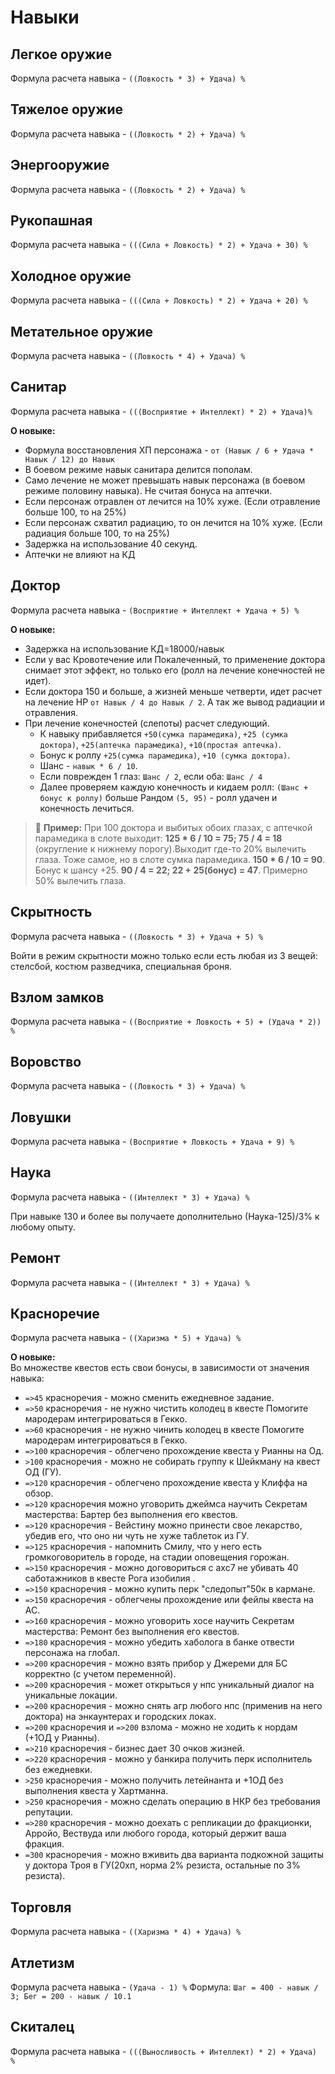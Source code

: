 # Навыки

## Легкое оружие
Формула расчета навыка - `((Ловкость * 3) + Удача) %`

## Тяжелое оружие
Формула расчета навыка - `((Ловкость * 2) + Удача) %`

## Энергооружие
Формула расчета навыка - `((Ловкость * 2) + Удача) %`

## Рукопашная
Формула расчета навыка - `(((Сила + Ловкость) * 2) + Удача + 30) %`

## Холодное оружие
Формула расчета навыка - `(((Сила + Ловкость) * 2) + Удача + 20) %`

## Метательное оружие
Формула расчета навыка - `((Ловкость * 4) + Удача) %`

## Санитар
Формула расчета навыка - `(((Восприятие + Интеллект) * 2) + Удача)%`

**О новыке:**  
- Формула восстановления ХП персонажа - `от (Навык / 6 + Удача * Навык / 12) до Навык`
- В боевом режиме навык санитара делится пополам.
- Само лечение не может превышать навык персонажа (в боевом режиме половину навыка). Не считая бонуса на аптечки.
- Если персонаж отравлен от лечится на 10% хуже. (Если отравление больше 100, то на 25%)
- Если персонаж схватил радиацию, то он лечится на 10% хуже. (Если радиация больше 100, то на 25%)
- Задержка на использование 40 секунд.
- Аптечки не влияют на КД

## Доктор
Формула расчета навыка - `(Восприятие + Интеллект + Удача + 5) %`

**О новыке:**  
- Задержка на использование КД=18000/навык
- Если у вас Кровотечение или Покалеченный, то применение доктора снимает этот эффект, но только его (ролл на лечение конечностей не идет).
- Если доктора 150 и больше, а жизней меньше четверти, идет расчет на лечение НР `от Навык / 4 до Навык / 2`. А так же вывод радиации и отравления.
- При лечение конечностей (слепоты) расчет следующий.
  - К навыку прибавляется `+50(сумка парамедика)`, `+25 (сумка доктора)`, `+25(аптечка парамедика)`, `+10(простая аптечка)`. 
  - Бонус к роллу `+25(сумка парамедика)`, `+10 (сумка доктора)`.
  - Шанс - `навык * 6 / 10`.
  - Если поврежден 1 глаз: `Шанс / 2`, если оба: `Шанс / 4`
  - Далее проверяем каждую конечность и кидаем ролл: `(Шанс + бонус к роллу)` больше Рандом `(5, 95)` - ролл удачен и конечность лечиться.
> 📝 **Пример:** При 100 доктора и выбитых обоих глазах, с аптечкой парамедика в слоте выходит: **125 * 6 / 10 = 75; 75 / 4 = 18** (округление к нижнему порогу).Выходит где-то 20% вылечить глаза.
>Тоже самое, но в слоте сумка парамедика. **150 * 6 / 10 = 90**. Бонус к шансу +25. **90 / 4 = 22; 22 + 25(бонус) = 47**. Примерно 50% вылечить глаза.

## Скрытность
Формула расчета навыка - `((Ловкость * 3) + Удача + 5) %`

Войти в режим скрытности можно только если есть любая из 3 вещей: стелсбой, костюм разведчика, специальная броня.

## Взлом замков
Формула расчета навыка - `((Восприятие + Ловкость + 5) + (Удача * 2)) %`

## Воровство
Формула расчета навыка - `((Ловкость * 3) + Удача) %`

## Ловушки
Формула расчета навыка - `(Восприятие + Ловкость + Удача + 9) %`

## Наука
Формула расчета навыка - `((Интеллект * 3) + Удача) %`

При навыке 130 и более вы получаете дополнительно (Наука-125)/3% к любому опыту.

## Ремонт
Формула расчета навыка - `((Интеллект * 3) + Удача) %`

## Красноречие
Формула расчета навыка - `((Харизма * 5) + Удача) %`

**О новыке:**  
Во множестве квестов есть свои бонусы, в зависимости от значения навыка:
- `=>45` красноречия - можно сменить ежедневное задание.
- `=>50` красноречия - не нужно чистить колодец в квесте Помогите мародерам интегрироваться в Гекко.
- `=>60` красноречия - не нужно чинить колодец в квесте Помогите мародерам интегрироваться в Гекко.
- `=>100` красноречия - облегчено прохождение квеста у Рианны на Од.
- `>100` красноречия - можно не собирать группу к Шейкману на квест ОД (ГУ).
- `=>120` красноречия - облегчено прохождение квеста у Клиффа на обзор.
- `=>120` красноречия можно уговорить джеймса научить Секретам мастерства: Бартер без выполнения его квестов.
- `=>120` красноречия - Вейстину можно принести свое лекарство, убедив его, что оно ни чуть не хуже таблеток из ГУ.
- `=>125` красноречия - напомнить Смилу, что у него есть громкоговоритель в городе, на стадии оповещения горожан.
- `=>150` красноречия - можно договориться с ахс7 не убивать 40 саботажников в квесте Рога изобилия .
- `=>150` красноречия - можно купить перк "следопыт"50к в кармане.
- `=>150` красноречия - облегчены прохождение или фейлы квеста на АС.
- `=>160` красноречия - можно уговорить хосе научить Секретам мастерства: Ремонт без выполнения его квестов.
- `=>180` красноречия - можно убедить хаболога в банке отвести персонажа на глобал.
- `=>200` красноречия - можно взять прибор у Джереми для БС корректно (с учетом переменной).
- `=>200` красноречия - может открыться у нпс уникальный диалог на уникальные локации. 
- `=>200` красноречия - можно снять агр любого нпс (применив на него доктора) на энкаунтерах и городских локах.
- `=>200` красноречия и `=>200` взлома - можно не ходить к нордам (+1ОД у Рианны).
- `=>210` красноречия - бизнес дает 30 очков жизней.
- `=>220` красноречия - можно у банкира получить перк исполнитель без ежедневки.
- `>250` красноречия - можно получить летейнанта и +1ОД без выполнения квеста у Хартманна. 
- `>250` красноречия - можно сделать операцию в НКР без требования репутации. 
- `=>280` красноречия - можно доехать с репликации до фракционки, Арройо, Вествуда или любого города, который держит ваша фракция.
- `=300` красноречия - можно вживить два варианта подкожной защиты у доктора Троя в ГУ(20хп, норма 2% резиста, остальные по 3% резиста).

## Торговля
Формула расчета навыка - `((Харизма * 4) + Удача) %`

## Атлетизм
Формула расчета навыка - `(Удача - 1) %`
Формула: `Шаг = 400 - навык / 3; Бег = 200 - навык / 10.1`

## Скиталец
Формула расчета навыка - `(((Выносливость + Интеллект) * 2) + Удача) %`